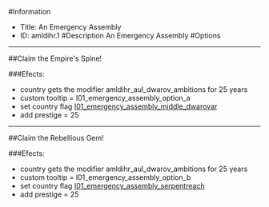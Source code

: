 #Information
 - Title: An Emergency Assembly
 - ID: amldihr.1
#Description
An Emergency Assembly
#Options

___
##Claim the Empire's Spine!

###Efects:<ul><li>country gets the modifier amldihr_aul_dwarov_ambitions for 25 years</li><li>custom tooltip = I01_emergency_assembly_option_a</li><li>set country flag [I01_emergency_assembly_middle_dwarovar](../flags/i01_emergency_assembly_middle_dwarovar.md)</li><li>add prestige = 25</li></ul>

___
##Claim the Rebellious Gem!

###Efects:<ul><li>country gets the modifier amldihr_aul_dwarov_ambitions for 25 years</li><li>custom tooltip = I01_emergency_assembly_option_b</li><li>set country flag [I01_emergency_assembly_serpentreach](../flags/i01_emergency_assembly_serpentreach.md)</li><li>add prestige = 25</li></ul>
